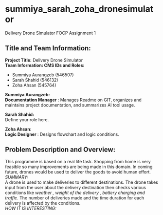 # summiya_sarah_zoha_dronesimulator
Delivery Drone Simulator FOCP Assignment 1 

## Title and Team Information:
**Project Title:** Delivery Drone Simulator  
**Team Information: CMS IDs and Roles:**  
  - Summiya Aurangzeb (546507)  
  - Sarah Shahid (546132)  
  - Zoha Ahsan (545764)

  **Summiya Aurangzeb:**  
                    **Documentation Manager** :  Manages Readme on GIT, organizes and maintains project documentation, and summarizes AI tool usage.   
                   

  **Sarah Shahid:**  
                                       Define your role here.   
       

  **Zoha Ahsan:**    
                        **Logic Designer** : Designs flowchart and logic conditions. 
                      
## Problem Description and Overview:
This programme is based on a real life task. Shopping from home is very feasible so many improvements are being made in this domain.
In coming future, drones would be used to deliver the goods to avoid human effort.  
*SUMMARY:*  
A drone is used to make deliveries to different destinations. The drone takes input from the user about the delivery destination then checks various conditions like *weather , weight of the delivery , battery charging and traffic*. The number of deliveries made and the time duration for each delivery is affected by the conditions.   
*HOW IT IS INTERESTING:*  








                         
                    
                  





